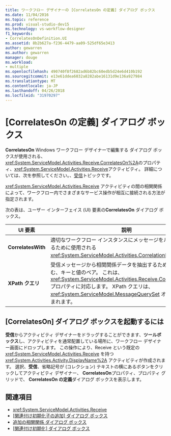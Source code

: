 ```yaml
---
title: ワークフロー デザイナーの [CorrelatesOn の定義] ダイアログ ボックス
ms.date: 11/04/2016
ms.topic: reference
ms.prod: visual-studio-dev15
ms.technology: vs-workflow-designer
f1_keywords:
- CorrelatesOnDefinition.UI
ms.assetid: 8b2b627a-f236-4479-aa09-525df65e3413
author: gewarren
ms.author: gewarren
manager: douge
ms.workload:
- multiple
ms.openlocfilehash: 490740f8f2682ad6b82bc60edb5d24e6d410b192
ms.sourcegitcommit: e13e61ddea6032a8282abe16131d9e136a927984
ms.translationtype: MT
ms.contentlocale: ja-JP
ms.lasthandoff: 04/26/2018
ms.locfileid: "31970297"
---
```

# <a name="correlateson-definition-dialog-box"></a>[CorrelatesOn の定義] ダイアログ ボックス

**CorrelatesOn** Windows ワークフロー デザイナーで編集する ダイアログ ボックスが使用される、<xref:System.ServiceModel.Activities.Receive.CorrelatesOn%2A>のプロパティ、<xref:System.ServiceModel.Activities.Receive>アクティビティ。 詳細については、次を参照してください。、[受信](../workflow-designer/receive-activity-designer.md)トピックです。

<xref:System.ServiceModel.Activities.Receive> アクティビティの間の相関関係によって、ワークフロー内でさまざまなサービス操作が相互に接続される方法が指定されます。

次の表は、ユーザー インターフェイス (UI) 要素の**CorrelatesOn**  ダイアログ ボックス。

|UI 要素|説明|
|----------------|-----------------|
|**CorrelatesWith**|適切なワークフロー インスタンスにメッセージをルーティングするために使用される <xref:System.ServiceModel.Activities.CorrelationHandle>。|
|**XPath クエリ**|受信メッセージから相関関係データを抽出するためのクエリを含む、キーと値のペア。 これは、<xref:System.ServiceModel.Activities.Receive.CorrelatesOn%2A> プロパティに対応します。 XPath クエリは、<xref:System.ServiceModel.MessageQuerySet> オブジェクトに含まれます。|

## <a name="to-launch-the-correlateson-dialog-box"></a>[CorrelatesOn] ダイアログ ボックスを起動するには

**受信**からアクティビティ デザイナーをドラッグすることができます、**ツールボックス**し、アクティビティを通常配置している場所に、ワークフロー デザイナー画面にドロップします。 この操作により、Receive という既定の <xref:System.ServiceModel.Activities.Receive> を持つ <xref:System.Activities.Activity.DisplayName%2A> アクティビティが作成されます。 選択、**受信**、省略記号が (コレクション) テキストの横にあるボタンをクリックしてアクティビティ デザイナー、 **CorrelatesOn**プロパティ、プロパティ グリッドで、 **CorrelatesOn の定義**ダイアログ ボックスを表示します。

## <a name="see-also"></a>関連項目

- <xref:System.ServiceModel.Activities.Receive>
- [[関連付け初期化子の追加] ダイアログ ボックス](../workflow-designer/add-correlationinitializers-dialog-box.md)
- [追加の相関関係 ダイアログ ボックス](http://msdn.microsoft.com/en-us/9e41a149-e8ab-41b1-8886-ea06a63041b6)
- [[関連付け初期化] ダイアログ ボックス](../workflow-designer/initialize-correlation-dialog-box.md)